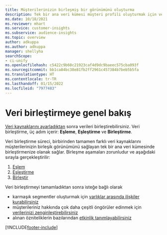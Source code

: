 ```yaml
---
title: Müşterilerinizin birleşmiş bir görünümünü oluşturma
description: Tek bir ana veri kümesi müşteri profili oluşturmak için verilerinizle veri birleşme işlemine gidin.
ms.date: 10/18/2021
ms.reviewer: mhart
ms.service: customer-insights
ms.subservice: audience-insights
ms.topic: overview
author: adkuppa
ms.author: adkuppa
manager: shellyha
searchScope:
- ci-unify
ms.openlocfilehash: c5422c9b60c21923caf4d9dc9baeec575cba093f
ms.sourcegitcommit: bb1ca84bc38e81fb2ff2961c457384b7beb5b5fa
ms.translationtype: HT
ms.contentlocale: tr-TR
ms.lasthandoff: 01/15/2022
ms.locfileid: "7977483"
---
```

# <a name="data-unification-overview"></a>Veri birleştirmeye genel bakış

[Veri kaynaklarını ayarladıktan](data-sources.md) sonra verileri birleştirebilirsiniz. Veri birleştirme, üç adım içerir: **Eşleme**, **Eşleştirme** ve **Birleştirme**.

Veri birleştirme süreci, birbirinden tamamen farklı veri kaynaklarını müşterilerinizin birleşik görünümünü sağlayan tek bir ana veri kümesinde birleştirmenize olanak sağlar. Birleşme aşamaları zorunludur ve aşağıdaki sırayla gerçekleştirilir:

1. [Eşlem](map-entities.md)
2. [Eşleştirme](match-entities.md)
3. [Birleştir](merge-entities.md)

Veri birleştirmeyi tamamladıktan sonra isteğe bağlı olarak

- karmaşık segmentler oluşturmak için [varlıklar arasında ilişkiler kurabilirsiniz](relationships.md)
- müşterileriniz hakkında çok daha çeşitli öngörüler edinmek için [verilerinizi zenginleştirebilirsiniz](enrichment-hub.md)
- alınan özniteliklerin bazılarından [etkinlik tanımlayabilirsiniz](activities.md)


[!INCLUDE[footer-include](../includes/footer-banner.md)]